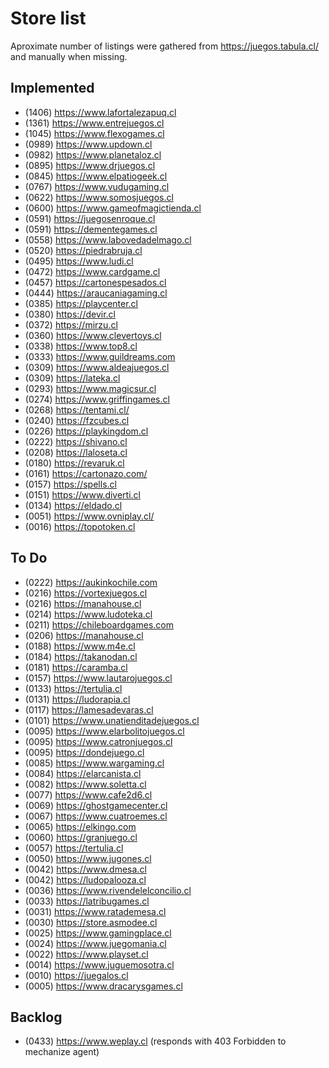 # Store list

Aproximate number of listings were gathered from https://juegos.tabula.cl/ and manually when missing.

## Implemented

- (1406) https://www.lafortalezapuq.cl
- (1361) https://www.entrejuegos.cl
- (1045) https://www.flexogames.cl
- (0989) https://www.updown.cl
- (0982) https://www.planetaloz.cl
- (0895) https://www.drjuegos.cl
- (0845) https://www.elpatiogeek.cl
- (0767) https://www.vudugaming.cl
- (0622) https://www.somosjuegos.cl
- (0600) https://www.gameofmagictienda.cl
- (0591) https://juegosenroque.cl
- (0591) https://dementegames.cl
- (0558) https://www.labovedadelmago.cl
- (0520) https://piedrabruja.cl
- (0495) https://www.ludi.cl
- (0472) https://www.cardgame.cl
- (0457) https://cartonespesados.cl
- (0444) https://araucaniagaming.cl
- (0385) https://playcenter.cl
- (0380) https://devir.cl
- (0372) https://mirzu.cl
- (0360) https://www.clevertoys.cl
- (0338) https://www.top8.cl
- (0333) https://www.guildreams.com
- (0309) https://www.aldeajuegos.cl
- (0309) https://lateka.cl
- (0293) https://www.magicsur.cl
- (0274) https://www.griffingames.cl
- (0268) https://tentami.cl/
- (0240) https://fzcubes.cl
- (0226) https://playkingdom.cl
- (0222) https://shivano.cl
- (0208) https://laloseta.cl
- (0180) https://revaruk.cl
- (0161) https://cartonazo.com/
- (0157) https://spells.cl
- (0151) https://www.diverti.cl
- (0134) https://eldado.cl
- (0051) https://www.ovniplay.cl/
- (0016) https://topotoken.cl

## To Do

- (0222) https://aukinkochile.com
- (0216) https://vortexjuegos.cl
- (0216) https://manahouse.cl
- (0214) https://www.ludoteka.cl
- (0211) https://chileboardgames.com
- (0206) https://manahouse.cl
- (0188) https://www.m4e.cl
- (0184) https://takanodan.cl
- (0181) https://caramba.cl
- (0157) https://www.lautarojuegos.cl
- (0133) https://tertulia.cl
- (0131) https://ludorapia.cl
- (0117) https://lamesadevaras.cl
- (0101) https://www.unatienditadejuegos.cl
- (0095) https://www.elarbolitojuegos.cl
- (0095) https://www.catronjuegos.cl
- (0095) https://dondejuego.cl
- (0085) https://www.wargaming.cl
- (0084) https://elarcanista.cl
- (0082) https://www.soletta.cl
- (0077) https://www.cafe2d6.cl
- (0069) https://ghostgamecenter.cl
- (0067) https://www.cuatroemes.cl
- (0065) https://elkingo.com
- (0060) https://granjuego.cl
- (0057) https://tertulia.cl
- (0050) https://www.jugones.cl
- (0042) https://www.dmesa.cl
- (0042) https://ludopalooza.cl
- (0036) https://www.rivendelelconcilio.cl
- (0033) https://latribugames.cl
- (0031) https://www.ratademesa.cl
- (0030) https://store.asmodee.cl
- (0025) https://www.gamingplace.cl
- (0024) https://www.juegomania.cl
- (0022) https://www.playset.cl
- (0014) https://www.juguemosotra.cl
- (0010) https://juegalos.cl
- (0005) https://www.dracarysgames.cl

## Backlog

- (0433) https://www.weplay.cl (responds with 403 Forbidden to mechanize agent)
